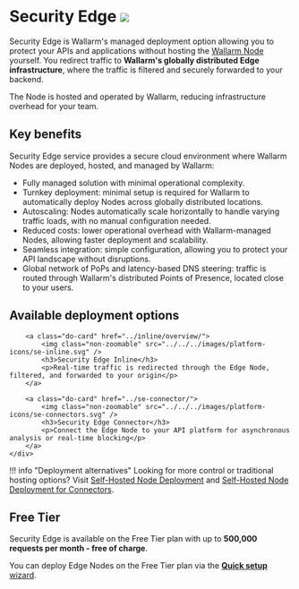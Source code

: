 # Security Edge <a href="../../../about-wallarm/subscription-plans/#security-edge-paid-plan"><img src="../../../images/security-edge-tag.svg" style="border: none;"></a>

Security Edge is Wallarm's managed deployment option allowing you to protect your APIs and applications without hosting the [Wallarm Node](../../about-wallarm/overview.md#filtering-node) yourself. You redirect traffic to **Wallarm's globally distributed Edge infrastructure**, where the traffic is filtered and securely forwarded to your backend.

The Node is hosted and operated by Wallarm, reducing infrastructure overhead for your team.

## Key benefits

Security Edge service provides a secure cloud environment where Wallarm Nodes are deployed, hosted, and managed by Wallarm:

* Fully managed solution with minimal operational complexity.
* Turnkey deployment: minimal setup is required for Wallarm to automatically deploy Nodes across globally distributed locations.
* Autoscaling: Nodes automatically scale horizontally to handle varying traffic loads, with no manual configuration needed.
* Reduced costs: lower operational overhead with Wallarm-managed Nodes, allowing faster deployment and scalability.
* Seamless integration: simple configuration, allowing you to protect your API landscape without disruptions.
* Global network of PoPs and latency-based DNS steering: traffic is routed through Wallarm's distributed Points of Presence, located close to your users.

## Available deployment options

<div class="do-section">
    <div class="do-main">

        <a class="do-card" href="../inline/overview/">
            <img class="non-zoomable" src="../../../images/platform-icons/se-inline.svg" />
            <h3>Security Edge Inline</h3>
            <p>Real-time traffic is redirected through the Edge Node, filtered, and forwarded to your origin</p>
        </a>

        <a class="do-card" href="../se-connector/">
            <img class="non-zoomable" src="../../../images/platform-icons/se-connectors.svg" />
            <h3>Security Edge Connector</h3>
            <p>Connect the Edge Node to your API platform for asynchronous analysis or real-time blocking</p>
        </a>
    </div>
</div>

!!! info "Deployment alternatives"
    Looking for more control or traditional hosting options? Visit [Self-Hosted Node Deployment](../supported-deployment-options.md) and [Self-Hosted Node Deployment for Connectors](../connectors/overview.md).

## Free Tier

Security Edge is available on the Free Tier plan with up to **500,000 requests per month - free of charge**.

You can deploy Edge Nodes on the Free Tier plan via the [**Quick setup** wizard](free-tier.md).  

<link rel="stylesheet" href="/supported-platforms.min.css?v=1" />
